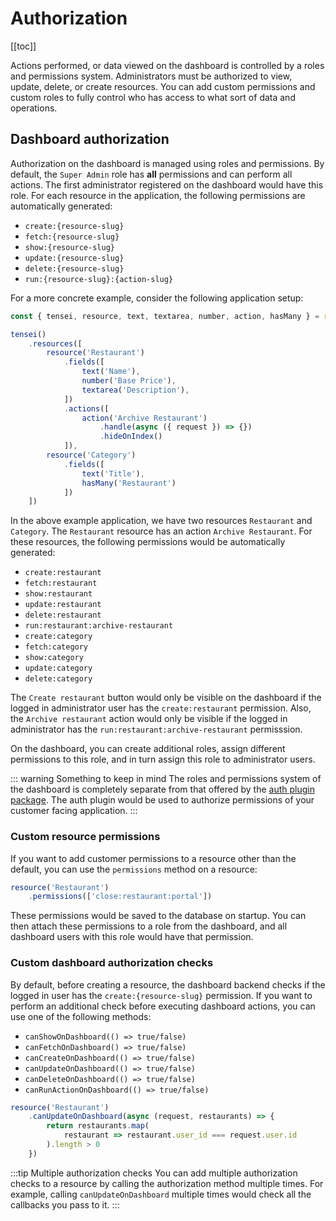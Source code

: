 # Authorization

[[toc]]

Actions performed, or data viewed on the dashboard is controlled by a roles and permissions system. Administrators must be authorized to view, update, delete, or create resources. You can add custom permissions and custom roles to fully control who has access to what sort of data and operations.

## Dashboard authorization

Authorization on the dashboard is managed using roles and permissions. By default, the `Super Admin` role has **all** permissions and can perform all actions. The first administrator registered on the dashboard would have this role. For each resource in the application, the following permissions are automatically generated:

- `create:{resource-slug}`
- `fetch:{resource-slug}`
- `show:{resource-slug}`
- `update:{resource-slug}`
- `delete:{resource-slug}`
- `run:{resource-slug}:{action-slug}`

For a more concrete example, consider the following application setup:

```javascript
const { tensei, resource, text, textarea, number, action, hasMany } = require('@tensei/core')

tensei()
    .resources([
        resource('Restaurant')
            .fields([
                text('Name'),
                number('Base Price'),
                textarea('Description'),
            ])
            .actions([
                action('Archive Restaurant')
                    .handle(async ({ request }) => {})
                    .hideOnIndex()
            ]),
        resource('Category')
            .fields([
                text('Title'),
                hasMany('Restaurant')
            ])
    ])
```

In the above example application, we have two resources `Restaurant` and `Category`. The `Restaurant` resource has an action `Archive Restaurant`. For these resources, the following permissions would be automatically generated:

- `create:restaurant`
- `fetch:restaurant`
- `show:restaurant`
- `update:restaurant`
- `delete:restaurant`
- `run:restaurant:archive-restaurant`
- `create:category`
- `fetch:category`
- `show:category`
- `update:category`
- `delete:category`

The `Create restaurant` button would only be visible on the dashboard if the logged in administrator user has the `create:restaurant` permission. Also, the `Archive restaurant` action would only be visible if the logged in administrator has the `run:restaurant:archive-restaurant` permisssion.

On the dashboard, you can create additional roles, assign different permissions to this role, and in turn assign this role to administrator users.

::: warning Something to keep in mind
The roles and permissions system of the dashboard is completely separate from that offered by the [auth plugin package](../plugins/auth.md). The auth plugin would be used to authorize permissions of your customer facing application.
:::

### Custom resource permissions

If you want to add customer permissions to a resource other than the default, you can use the `permissions` method on a resource:

```js
resource('Restaurant')
    .permissions(['close:restaurant:portal'])
```

These permissions would be saved to the database on startup. You can then attach these permissions to a role from the dashboard, and all dashboard users with this role would have that permission.

### Custom dashboard authorization checks

By default, before creating a resource, the dashboard backend checks if the logged in user has the `create:{resource-slug}` permission. If you want to perform an additional check before executing dashboard actions, you can use one of the following methods:

- `canShowOnDashboard(() => true/false)`
- `canFetchOnDashboard() => true/false)`
- `canCreateOnDashboard(() => true/false)`
- `canUpdateOnDashboard(() => true/false)`
- `canDeleteOnDashboard(() => true/false)`
- `canRunActionOnDashboard(() => true/false)`

```js
resource('Restaurant')
    .canUpdateOnDashboard(async (request, restaurants) => {
        return restaurants.map(
            restaurant => restaurant.user_id === request.user.id
        ).length > 0
    })
```

:::tip Multiple authorization checks
You can add multiple authorization checks to a resource by calling the authorization method multiple times. For example, calling `canUpdateOnDashboard` multiple times would check all the callbacks you pass to it.
:::
